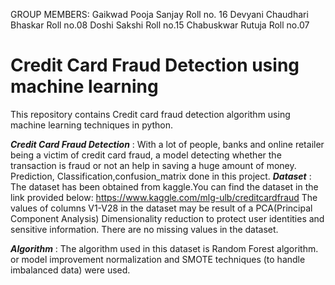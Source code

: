 GROUP MEMBERS:
Gaikwad Pooja Sanjay         Roll no. 16
Devyani Chaudhari Bhaskar    Roll no.08
Doshi Sakshi                 Roll no.15
Chabuskwar Rutuja	     Roll no.07
# Credit Card Fraud Detection using machine learning
This repository contains Credit card fraud detection algorithm using machine learning techniques in python.

**_Credit Card Fraud Detection_** : With a lot of people, banks and online retailer being a victim of credit card fraud, a model detecting whether the transaction is fraud or not an help in saving a huge amount of money.
Prediction, Classification,confusion_matrix done in this project.
**_Dataset_** : The dataset has been obtained from kaggle.You can find the dataset in the link provided below:
https://www.kaggle.com/mlg-ulb/creditcardfraud
	 The values of columns V1-V28 in the dataset may be result of a PCA(Principal Component Analysis) Dimensionality reduction to protect user identities and sensitive information. There are no missing values in the dataset. 

**_Algorithm_** : The algorithm used in this dataset is Random Forest algorithm.
		 or model improvement normalization and SMOTE techniques (to handle imbalanced data) were used. 


